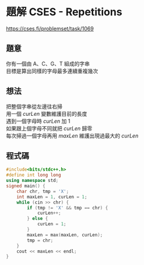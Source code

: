 # 題解 CSES - Repetitions
https://cses.fi/problemset/task/1069
## 題意
你有一個由 A、C、G、T 組成的字串 \
目標是算出同樣的字母最多連續重複幾次
## 想法
把整個字串從左邊往右掃 \
用一個 $curLen$ 變數維護目前的長度 \
遇到一個字母時 $curLen$ 加 $1$ \
如果跟上個字母不同就把 $curLen$ 歸零 \
每次掃過一個字母再用 $maxLen$ 維護出現過最大的 $curLen$
## 程式碼
```cpp
#include<bits/stdc++.h>
#define int long long
using namespace std;
signed main() {
	char chr, tmp = 'X';
	int maxLen = 1, curLen = 1;
	while (cin >> chr) {
		if (tmp != 'X' && tmp == chr) {
			curLen++;
		} else {
			curLen = 1;
		}
		maxLen = max(maxLen, curLen);
		tmp = chr;
	}
	cout << maxLen << endl;
}
```